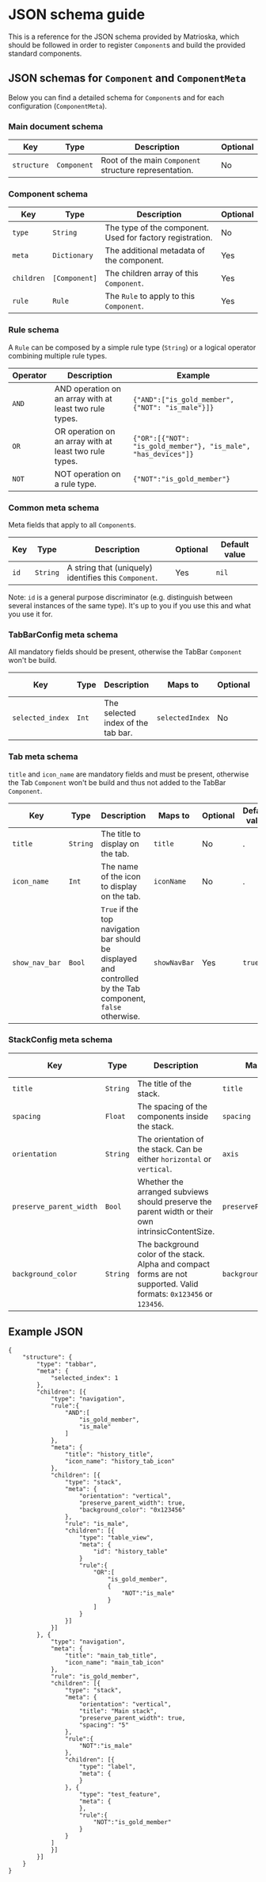 # JSON schema guide

This is a reference for the JSON schema provided by Matrioska, which should be followed in order to register `Component`s and build the provided standard components.

## JSON schemas for `Component` and `ComponentMeta`

Below you can find a detailed schema for `Component`s and for each configuration (`ComponentMeta`).

### Main document schema

| Key | Type | Description | Optional |
| --- | ---- | ----------- | -------- |
| `structure` | `Component` | Root of the main `Component` structure representation. | No |

### Component schema

| Key | Type | Description | Optional |
| --- | ---- | ----------- | -------- |
| `type` | `String` | The type of the component. Used for factory registration. | No |
| `meta` | `Dictionary` | The additional metadata of the component. | Yes |
| `children` | `[Component]` | The children array of this `Component`. | Yes |
| `rule` | `Rule` | The `Rule` to apply to this `Component`. | Yes |

### Rule schema

A `Rule` can be composed by a simple rule type (`String`) or a logical operator combining multiple rule types.

| Operator | Description | Example |
| --------- | ------------ | ----------- |
| `AND` | AND operation on an array with at least two rule types. | `{"AND":["is_gold_member", {"NOT": "is_male"}]}` |
| `OR` | OR operation on an array with at least two rule types. | `{"OR":[{"NOT": "is_gold_member"}, "is_male", "has_devices"]}` |
| `NOT` | NOT operation on a rule type. | `{"NOT":"is_gold_member"}` |

### Common meta schema

Meta fields that apply to all `Component`s.

| Key | Type | Description |  Optional | Default value |
| --- | ---- | ----------- |  -------- | ------------- |
| `id` | `String` | A string that (uniquely) identifies this `Component`. | Yes | `nil` |

Note: `id` is a general purpose discriminator (e.g. distinguish between several instances of the same type). It's up to you if you use this and what you use it for.

### TabBarConfig meta schema

All mandatory fields should be present, otherwise the TabBar `Component` won't be build.

| Key | Type | Description | Maps to | Optional | Default value |
| --- | ---- | ----------- | ------- | -------- | ------------- |
| `selected_index` | `Int` | The selected index of the tab bar. | `selectedIndex` | No | . |

### Tab meta schema

`title` and `icon_name` are mandatory fields and must be present, otherwise the Tab `Component` won't be build and thus not added to the TabBar `Component`.

| Key | Type | Description | Maps to | Optional | Default value |
| --- | ---- | ----------- | ------- | -------- | ------------- |
| `title` | `String` | The title to display on the tab. | `title` | No | . |
| `icon_name` | `Int` | The name of the icon to display on the tab. | `iconName` | No | . |
| `show_nav_bar` | `Bool` | `True` if the top navigation bar should be displayed and controlled by the Tab component, `false` otherwise. | `showNavBar` | Yes | `true` |

### StackConfig meta schema

| Key | Type | Description | Maps to | Optional | Default value |
| --- | ---- | ----------- | ------- | -------- | ------------- |
| `title` | `String` | The title of the stack. | `title` | Yes | `nil` |
| `spacing` | `Float` | The spacing of the components inside the stack. | `spacing` | Yes | `10` |
| `orientation` | `String` | The orientation of the stack. Can be either `horizontal` or `vertical`. | `axis` | Yes | `vertical` |
| `preserve_parent_width` | `Bool` | Whether the arranged subviews should preserve the parent width or their own intrinsicContentSize. | `preserveParentWidth` | Yes | `false` |
| `background_color` | `String` | The background color of the stack. Alpha and compact forms are not supported. Valid formats: `0x123456` or `123456`. | `backgroundColor` | Yes | `ffffff`(white) |

## Example JSON

```
{
	"structure": {
		"type": "tabbar",
		"meta": {
			"selected_index": 1
		},
		"children": [{
			"type": "navigation",
			"rule":{
				"AND":[
					"is_gold_member",
					"is_male"
				]
			},
			"meta": {
				"title": "history_title",
				"icon_name": "history_tab_icon"
			},
			"children": [{
				"type": "stack",
				"meta": {
					"orientation": "vertical",
					"preserve_parent_width": true,
					"background_color": "0x123456"
				},
				"rule": "is_male",
				"children": [{
					"type": "table_view",
					"meta": {
						"id": "history_table"
					}
					"rule":{
						"OR":[
							"is_gold_member",
							{
								"NOT":"is_male"
							}
						]
					}
				}]
			}]
		}, {
			"type": "navigation",
			"meta": {
				"title": "main_tab_title",
				"icon_name": "main_tab_icon"
			},
			"rule": "is_gold_member",
			"children": [{
				"type": "stack",
				"meta": {
					"orientation": "vertical",
					"title": "Main stack",
					"preserve_parent_width": true,
					"spacing": "5"
				},
				"rule":{
					"NOT":"is_male"
				},
				"children": [{
					"type": "label",
					"meta": {
					}
				}, {
					"type": "test_feature",
					"meta": {
					},
					"rule":{
						"NOT":"is_gold_member"
					}
				}
			]
			}]
		}]
	}
}
```
